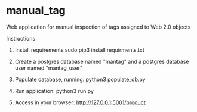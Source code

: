 # manual_tag
Web application for manual inspection of tags assigned to Web 2.0 objects


Instructions

1) Install requirements
   sudo pip3 install requirments.txt
   
2) Create a postgres database named "mantag" and a postgres database user named "mantag_user"

3) Populate database, running:
   python3 populate_db.py
   
4) Run application:
   python3 run.py
   
5) Access in your browser:
   http://127.0.0.1:5001/product
